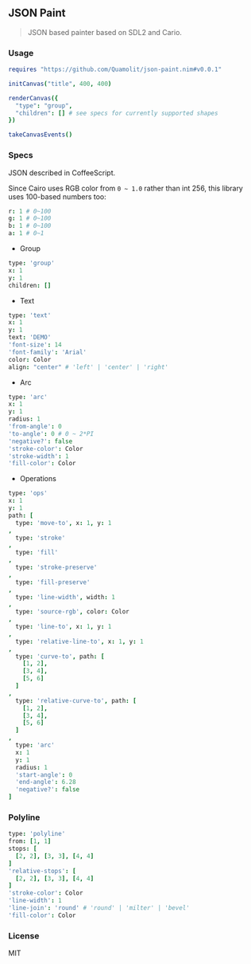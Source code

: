 
JSON Paint
----

> JSON based painter based on SDL2 and Cario.

### Usage

```nim
requires "https://github.com/Quamolit/json-paint.nim#v0.0.1"
```

```nim
initCanvas("title", 400, 400)

renderCanvas({
  "type": "group",
  "children": [] # see specs for currently supported shapes
})

takeCanvasEvents()
```

### Specs

JSON described in CoffeeScript.

Since Cairo uses RGB color from `0 ~ 1.0` rather than int 256, this library uses 100-based numbers too:

```coffee
r: 1 # 0~100
g: 1 # 0~100
b: 1 # 0~100
a: 1 # 0~1
```

* Group

```coffee
type: 'group'
x: 1
y: 1
children: []
```

* Text

```coffee
type: 'text'
x: 1
y: 1
text: 'DEMO'
'font-size': 14
'font-family': 'Arial'
color: Color
align: "center" # 'left' | 'center' | 'right'
```

* Arc

```coffee
type: 'arc'
x: 1
y: 1
radius: 1
'from-angle': 0
'to-angle': 0 # 0 ~ 2*PI
'negative?': false
'stroke-color': Color
'stroke-width': 1
'fill-color': Color
```

* Operations

```coffee
type: 'ops'
x: 1
y: 1
path: [
  type: 'move-to', x: 1, y: 1
,
  type: 'stroke'
,
  type: 'fill'
,
  type: 'stroke-preserve'
,
  type: 'fill-preserve'
,
  type: 'line-width', width: 1
,
  type: 'source-rgb', color: Color
,
  type: 'line-to', x: 1, y: 1
,
  type: 'relative-line-to', x: 1, y: 1
,
  type: 'curve-to', path: [
    [1, 2],
    [3, 4],
    [5, 6]
  ]
,
  type: 'relative-curve-to', path: [
    [1, 2],
    [3, 4],
    [5, 6]
  ]
,
  type: 'arc'
  x: 1
  y: 1
  radius: 1
  'start-angle': 0
  'end-angle': 6.28
  'negative?': false
]
```

### Polyline

```coffee
type: 'polyline'
from: [1, 1]
stops: [
  [2, 2], [3, 3], [4, 4]
]
'relative-stops': [
  [2, 2], [3, 3], [4, 4]
]
'stroke-color': Color
'line-width': 1
'line-join': 'round' # 'round' | 'milter' | 'bevel'
'fill-color': Color
```

### License

MIT
